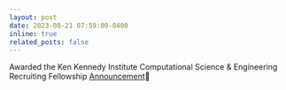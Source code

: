 ```yaml
---
layout: post
date: 2023-08-21 07:59:00-0400
inline: true
related_posts: false
---
```


Awarded the Ken Kennedy Institute Computational Science & Engineering Recruiting Fellowship [Announcement](https://kenkennedy.rice.edu/funding/recruiting-fellowships):tada: